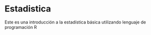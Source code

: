# Estadistica

Este es una introducción a la estadística básica utilizando lenguaje de programación R
